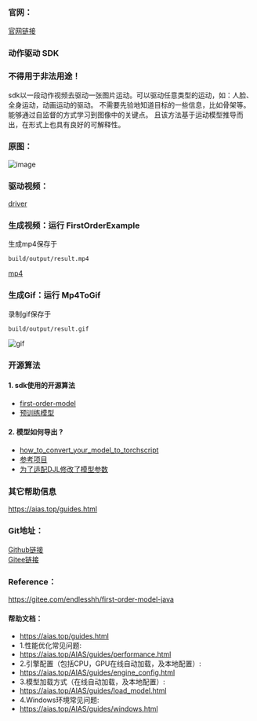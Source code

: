 ### 官网：
[官网链接](https://www.aias.top/)

### 动作驱动 SDK
### 不得用于非法用途！
sdk以一段动作视频去驱动一张图片运动。可以驱动任意类型的运动，如：人脸、全身运动，动画运动的驱动。
不需要先验地知道目标的一些信息，比如骨架等。能够通过自监督的方式学习到图像中的关键点。
且该方法基于运动模型推导而出，在形式上也具有良好的可解释性。

### 原图：
![image](https://aias-home.oss-cn-beijing.aliyuncs.com/AIAS/gan_sdks/beauty.jpg)

### 驱动视频：
[driver](https://aias-home.oss-cn-beijing.aliyuncs.com/AIAS/gan_sdks/driver.mp4)

### 生成视频：运行 FirstOrderExample
生成mp4保存于
```
build/output/result.mp4
```

[mp4](https://aias-home.oss-cn-beijing.aliyuncs.com/AIAS/gan_sdks/result.mp4)

### 生成Gif：运行 Mp4ToGif
录制gif保存于
```
build/output/result.gif
```

![gif](https://aias-home.oss-cn-beijing.aliyuncs.com/AIAS/gan_sdks/result.gif)


### 开源算法
#### 1. sdk使用的开源算法
- [first-order-model](https://github.com/AliaksandrSiarohin/first-order-model)
- [预训练模型](https://drive.google.com/open?id=1PyQJmkdCsAkOYwUyaj_l-l0as-iLDgeH)


#### 2. 模型如何导出 ?
- [how_to_convert_your_model_to_torchscript](http://docs.djl.ai/docs/pytorch/how_to_convert_your_model_to_torchscript.html)
- [参考项目](https://gitee.com/endlesshh/first-order-model-java)    
- [为了适配DJL修改了模型参数](https://gitee.com/endlesshh/fisrt-order-model)


### 其它帮助信息
https://aias.top/guides.html


### Git地址：   
[Github链接](https://github.com/mymagicpower/AIAS)    
[Gitee链接](https://gitee.com/mymagicpower/AIAS)  

### Reference：
https://gitee.com/endlesshh/first-order-model-java 


#### 帮助文档：
- https://aias.top/guides.html
- 1.性能优化常见问题:
- https://aias.top/AIAS/guides/performance.html
- 2.引擎配置（包括CPU，GPU在线自动加载，及本地配置）:
- https://aias.top/AIAS/guides/engine_config.html
- 3.模型加载方式（在线自动加载，及本地配置）:
- https://aias.top/AIAS/guides/load_model.html
- 4.Windows环境常见问题:
- https://aias.top/AIAS/guides/windows.html